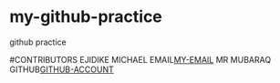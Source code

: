 # my-github-practice
github practice

#CONTRIBUTORS
EJIDIKE MICHAEL
EMAIL[MY-EMAIL](erapheal121@gmail.com)
MR MUBARAQ
GITHUB[GITHUB-ACCOUNT](http://github.com/mubarraqqq)
